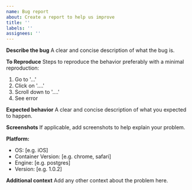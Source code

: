 ```yaml
---
name: Bug report
about: Create a report to help us improve
title: ''
labels: ''
assignees: ''
---
```


**Describe the bug**
A clear and concise description of what the bug is.

**To Reproduce**
Steps to reproduce the behavior preferably with a minimal reproduction:

1. Go to '...'
2. Click on '....'
3. Scroll down to '....'
4. See error

**Expected behavior**
A clear and concise description of what you expected to happen.

**Screenshots**
If applicable, add screenshots to help explain your problem.

**Platform:**

- OS: [e.g. iOS]
- Container Version: [e.g. chrome, safari]
- Engine: [e.g. postgres]
- Version: [e.g. 1.0.2]

**Additional context**
Add any other context about the problem here.
